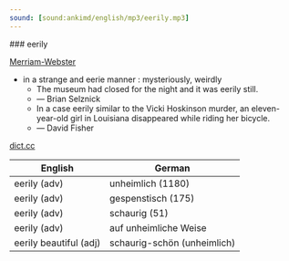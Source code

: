 ```yaml
---
sound: [sound:ankimd/english/mp3/eerily.mp3]
---
```


\### eerily

[Merriam-Webster](https://www.merriam-webster.com/dictionary/eerily)

- in a strange and eerie manner : mysteriously, weirdly
    - The museum had closed for the night and it was eerily still.
    - — Brian Selznick
    - In a case eerily similar to the Vicki Hoskinson murder, an eleven-year-old girl in Louisiana disappeared while riding her bicycle.
    - — David Fisher

[dict.cc](https://www.dict.cc/eerily)

| English        | German       |
| -------------- | ------------ |
| eerily (adv) | unheimlich (1180) |
| eerily (adv) | gespenstisch (175) |
| eerily (adv) | schaurig (51) |
| eerily (adv) | auf unheimliche Weise |
| eerily beautiful (adj) | schaurig-schön (unheimlich) |
